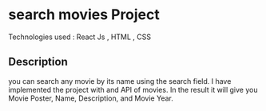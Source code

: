 # search movies Project
Technologies used : React Js , HTML , CSS
## Description
you can search any movie by its name using the search field. I have implemented the project with and API of movies. In the result it will give you Movie Poster, Name, Description, and Movie Year.
